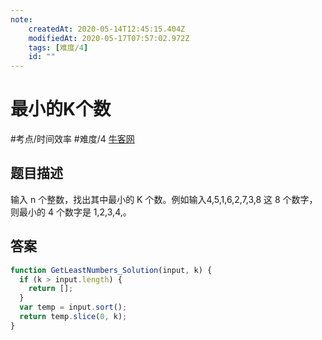 ```yaml
---
note:
    createdAt: 2020-05-14T12:45:15.404Z
    modifiedAt: 2020-05-17T07:57:02.972Z
    tags: [难度/4]
    id: ""
---
```

# 最小的K个数
#考点/时间效率 #难度/4  [牛客网](https://www.nowcoder.com/practice/6a296eb82cf844ca8539b57c23e6e9bf?tpId=13&tqId=11182&tPage=3&rp=3&ru=/ta/coding-interviews&qru=/ta/coding-interviews/question-ranking)

<!-- @crossnote.comment "id":"539702bd-5a60-4cf0-b85b-198f76d0641a" -->  
## 题目描述
输入 n 个整数，找出其中最小的 K 个数。例如输入4,5,1,6,2,7,3,8 这 8 个数字，则最小的 4 个数字是 1,2,3,4,。

## 答案

```javascript
function GetLeastNumbers_Solution(input, k) {
  if (k > input.length) {
    return [];
  }
  var temp = input.sort();
  return temp.slice(0, k);
}
```